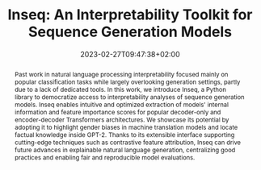 ---
# Documentation: https://sourcethemes.com/academic/docs/managing-content/

title: "Inseq: An Interpretability Toolkit for Sequence Generation Models"
authors: [Gabriele Sarti, Nils Feldhus, Ludwig Sickert, Oskar van der Wal, Malvina Nissim, Arianna Bisazza]
date: 2023-02-27T09:47:38+02:00
doi: ""

# Schedule page publish date (NOT publication's date).
publishDate: 2023-02-27T09:47:38+02:00

# Publication type.
# Legend: 0 = Uncategorized; 1 = Conference paper; 2 = Journal article;
# 3 = Preprint / Working Paper; 4 = Report; 5 = Book; 6 = Book section;
# 7 = Thesis; 8 = Patent
publication_types: ["1"]

# Publication name and optional abbreviated publication name.
publication: "In Proceedings of the 61st Annual Meeting of the Association for Computational Linguistics: System Demonstrations Track"
publication_short: "ACL Demo 2023"

abstract: "Past work in natural language processing interpretability focused mainly on popular classification tasks while largely overlooking generation settings, partly due to a lack of dedicated tools. In this work, we introduce Inseq, a Python library to democratize access to interpretability analyses of sequence generation models. Inseq enables intuitive and optimized extraction of models' internal information and feature importance scores for popular decoder-only and encoder-decoder Transformers architectures. We showcase its potential by adopting it to highlight gender biases in machine translation models and locate factual knowledge inside GPT-2. Thanks to its extensible interface supporting cutting-edge techniques such as contrastive feature attribution, Inseq can drive future advances in explainable natural language generation, centralizing good practices and enabling fair and reproducible model evaluations."

# Summary. An optional shortened abstract.
summary: "We present Inseq, a Python library to democratize access to interpretability analyses of sequence generation models."

tags: [Natural Language Processing, HuggingFace, Deep Learning, Interpretability, Machine Translation, Transformers, Feature Attribution, Natural Language Generation, Library]
categories: [Natural Language Processing]
featured: true

# Custom links (optional).
#   Uncomment and edit lines below to show custom links.
# links:
# - name: Follow
#   url: https://twitter.com
#   icon_pack: fab
#   icon: twitter
links:
- name: Proceedings
  url: https://aclanthology.org/2023.acl-demo.40/
  icon_pack: fas
  icon: file-alt
- name: ArXiv
  url: https://arxiv.org/abs/2302.13942
  icon_pack: fas
  icon: file-contract
- name: Docs
  url: https://inseq.readthedocs.io
  icon_pack: fas
  icon: book
- name: Repository
  url: https://github.com/inseq-team/inseq
  icon_pack: fab
  icon: github
- name: PyPI
  url: https://pypi.org/project/inseq/
  icon_pack: fab
  icon: python
- name: Twitter
  icon: twitter
  icon_pack: fab
  url: https://twitter.com/InseqDev
- name: Discord
  icon: discord
  icon_pack: fab
  link: https://discord.gg/V5VgwwFPbu
- name: Hugging Face
  url: https://huggingface.co/inseq
  icon: codepen
  icon_pack: fab
- name: Tutorial
  url: https://github.com/inseq-team/inseq/blob/main/examples/inseq_tutorial.ipynb
  icon_pack: fas
  icon: rocket

url_pdf: https://aclanthology.org/2023.acl-demo.40.pdf
url_code:
url_dataset:
url_poster:
url_project:
url_slides:
url_source:
url_video:

# Featured image
# To use, add an image named `featured.jpg/png` to your page's folder. 
# Focal points: Smart, Center, TopLeft, Top, TopRight, Left, Right, BottomLeft, Bottom, BottomRight.
image:
  caption: ""
  focal_point: ""
  preview_only: false

# Associated Projects (optional).
#   Associate this publication with one or more of your projects.
#   Simply enter your project's folder or file name without extension.
#   E.g. `internal-project` references `content/project/internal-project/index.md`.
#   Otherwise, set `projects: []`.
projects: [inseq]

# Slides (optional).
#   Associate this publication with Markdown slides.
#   Simply enter your slide deck's filename without extension.
#   E.g. `slides: "example"` references `content/slides/example/index.md`.
#   Otherwise, set `slides: ""`.
slides: ""
---
